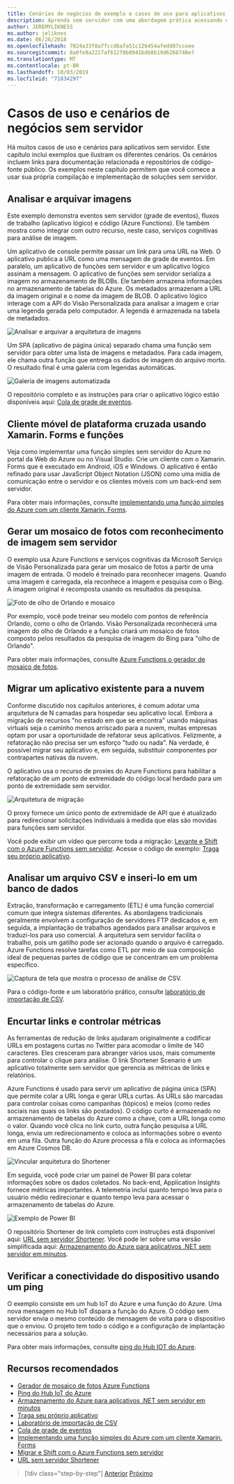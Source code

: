 ```yaml
---
title: Cenários de negócios de exemplo e casos de uso para aplicativos sem servidor
description: Aprenda sem servidor com uma abordagem prática acessando exemplos que variam desde o processamento de imagens até back-ends móveis e pipelines de ETL.
author: JEREMYLIKNESS
ms.author: jeliknes
ms.date: 06/26/2018
ms.openlocfilehash: 7024a33f8a7fccd6afa51c126454afedd87cceee
ms.sourcegitcommit: 8a0fe8a2227af612f8b8941bdb8b19d6268748e7
ms.translationtype: MT
ms.contentlocale: pt-BR
ms.lasthandoff: 10/03/2019
ms.locfileid: "71834297"
---
```

# <a name="serverless-business-scenarios-and-use-cases"></a>Casos de uso e cenários de negócios sem servidor

Há muitos casos de uso e cenários para aplicativos sem servidor. Este capítulo inclui exemplos que ilustram os diferentes cenários. Os cenários incluem links para documentação relacionada e repositórios de código-fonte público. Os exemplos neste capítulo permitem que você comece a usar sua própria compilação e implementação de soluções sem servidor.

## <a name="analyze-and-archive-images"></a>Analisar e arquivar imagens

Este exemplo demonstra eventos sem servidor (grade de eventos), fluxos de trabalho (aplicativo lógico) e código (Azure Functions). Ele também mostra como integrar com outro recurso, neste caso, serviços cognitivas para análise de imagem.

Um aplicativo de console permite passar um link para uma URL na Web. O aplicativo publica a URL como uma mensagem de grade de eventos. Em paralelo, um aplicativo de funções sem servidor e um aplicativo lógico assinam a mensagem. O aplicativo de funções sem servidor serializa a imagem no armazenamento de BLOBs. Ele também armazena informações no armazenamento de tabelas do Azure. Os metadados armazenam a URL da imagem original e o nome da imagem de BLOB. O aplicativo lógico interage com a API do Visão Personalizada para analisar a imagem e criar uma legenda gerada pelo computador. A legenda é armazenada na tabela de metadados.

![Analisar e arquivar a arquitetura de imagens](./media/image-processing-example.png)

Um SPA (aplicativo de página única) separado chama uma função sem servidor para obter uma lista de imagens e metadados. Para cada imagem, ele chama outra função que entrega os dados de imagem do arquivo morto. O resultado final é uma galeria com legendas automáticas.

![Galeria de imagens automatizada](./media/automated-image-gallery.png)

O repositório completo e as instruções para criar o aplicativo lógico estão disponíveis aqui: [Cola de grade de eventos](https://github.com/JeremyLikness/Event-Grid-Glue).

## <a name="cross-platform-mobile-client-using-xamarinforms-and-functions"></a>Cliente móvel de plataforma cruzada usando Xamarin. Forms e funções

Veja como implementar uma função simples sem servidor do Azure no portal da Web do Azure ou no Visual Studio. Crie um cliente com o Xamarin. Forms que é executado em Android, iOS e Windows. O aplicativo é então refinado para usar JavaScript Object Notation (JSON) como uma mídia de comunicação entre o servidor e os clientes móveis com um back-end sem servidor.

Para obter mais informações, consulte [implementando uma função simples do Azure com um cliente Xamarin. Forms](https://azure.microsoft.com/resources/samples/functions-xamarin-getting-started/).

## <a name="generate-a-photo-mosaic-with-serverless-image-recognition"></a>Gerar um mosaico de fotos com reconhecimento de imagem sem servidor

O exemplo usa Azure Functions e serviços cognitivas da Microsoft Serviço de Visão Personalizada para gerar um mosaico de fotos a partir de uma imagem de entrada. O modelo é treinado para reconhecer imagens. Quando uma imagem é carregada, ela reconhece a imagem e pesquisa com o Bing. A imagem original é recomposta usando os resultados da pesquisa.

![Foto de olho de Orlando e mosaico](./media/orlando-eye-both.png)

Por exemplo, você pode treinar seu modelo com pontos de referência Orlando, como o olho de Orlando. Visão Personalizada reconhecerá uma imagem do olho de Orlando e a função criará um mosaico de fotos composto pelos resultados da pesquisa de imagem do Bing para "olho de Orlando".

Para obter mais informações, consulte [Azure Functions o gerador de mosaico de fotos](https://azure.microsoft.com/resources/samples/functions-dotnet-photo-mosaic/).

## <a name="migrate-an-existing-application-to-the-cloud"></a>Migrar um aplicativo existente para a nuvem

Conforme discutido nos capítulos anteriores, é comum adotar uma arquitetura de N camadas para hospedar seu aplicativo local. Embora a migração de recursos "no estado em que se encontra" usando máquinas virtuais seja o caminho menos arriscado para a nuvem, muitas empresas optam por usar a oportunidade de refatorar seus aplicativos. Felizmente, a refatoração não precisa ser um esforço "tudo ou nada". Na verdade, é possível migrar seu aplicativo e, em seguida, substituir componentes por contrapartes nativas da nuvem.

O aplicativo usa o recurso de proxies do Azure Functions para habilitar a refatoração de um ponto de extremidade do código local herdado para um ponto de extremidade sem servidor.

![Arquitetura de migração](./media/migration-architecture.png)

O proxy fornece um único ponto de extremidade de API que é atualizado para redirecionar solicitações individuais à medida que elas são movidas para funções sem servidor.

Você pode exibir um vídeo que percorre toda a migração: [Levante e Shift com o Azure Functions sem servidor](https://channel9.msdn.com/Events/Connect/2017/E102). Acesse o código de exemplo: [Traga seu próprio aplicativo](https://github.com/JeremyLikness/bring-own-app-connect-17).

## <a name="parse-a-csv-file-and-insert-into-a-database"></a>Analisar um arquivo CSV e inseri-lo em um banco de dados

Extração, transformação e carregamento (ETL) é uma função comercial comum que integra sistemas diferentes. As abordagens tradicionais geralmente envolvem a configuração de servidores FTP dedicados e, em seguida, a implantação de trabalhos agendados para analisar arquivos e traduzi-los para uso comercial. A arquitetura sem servidor facilita o trabalho, pois um gatilho pode ser acionado quando o arquivo é carregado. Azure Functions resolve tarefas como ETL por meio de sua composição ideal de pequenas partes de código que se concentram em um problema específico.

![Captura de tela que mostra o processo de análise de CSV.](./media/serverless-business-scenarios/csv-parse-database-import.png)

Para o código-fonte e um laboratório prático, consulte [laboratório de importação de CSV](https://github.com/JeremyLikness/azure-fn-file-process-hol).

## <a name="shorten-links-and-track-metrics"></a>Encurtar links e controlar métricas

As ferramentas de redução de links ajudaram originalmente a codificar URLs em postagens curtas no Twitter para acomodar o limite de 140 caracteres. Eles cresceram para abranger vários usos, mais comumente para controlar o clique para análise. O link Shortener Scenario é um aplicativo totalmente sem servidor que gerencia as métricas de links e relatórios.

Azure Functions é usado para servir um aplicativo de página única (SPA) que permite colar a URL longa e gerar URLs curtas. As URLs são marcadas para controlar coisas como campanhas (tópicos) e meios (como redes sociais nas quais os links são postados). O código curto é armazenado no armazenamento de tabelas do Azure como a chave, com a URL longa como o valor. Quando você clica no link curto, outra função pesquisa a URL longa, envia um redirecionamento e coloca as informações sobre o evento em uma fila. Outra função do Azure processa a fila e coloca as informações em Azure Cosmos DB.

![Vincular arquitetura do Shortener](./media/link-shortener-architecture.png)

Em seguida, você pode criar um painel de Power BI para coletar informações sobre os dados coletados. No back-end, Application Insights fornece métricas importantes. A telemetria inclui quanto tempo leva para o usuário médio redirecionar e quanto tempo leva para acessar o armazenamento de tabelas do Azure.

![Exemplo de Power BI](./media/power-bi-example.png)

O repositório Shortener de link completo com instruções está disponível aqui: [URL sem servidor Shortener](https://github.com/jeremylikness/serverless-url-shortener). Você pode ler sobre uma versão simplificada aqui: [Armazenamento do Azure para aplicativos .NET sem servidor em minutos](https://devblogs.microsoft.com/aspnet/azure-storage-for-serverless-net-apps-in-minutes/).

## <a name="verify-device-connectivity-using-a-ping"></a>Verificar a conectividade do dispositivo usando um ping

O exemplo consiste em um hub IoT do Azure e uma função do Azure. Uma nova mensagem no Hub IoT dispara a função do Azure. O código sem servidor envia o mesmo conteúdo de mensagem de volta para o dispositivo que o enviou. O projeto tem todo o código e a configuração de implantação necessários para a solução.

Para obter mais informações, consulte [ping do Hub IOT do Azure](https://azure.microsoft.com/resources/samples/iot-hub-node-ping/).

## <a name="recommended-resources"></a>Recursos recomendados

* [Gerador de mosaico de fotos Azure Functions](https://azure.microsoft.com/resources/samples/functions-dotnet-photo-mosaic/)
* [Ping do Hub IoT do Azure](https://azure.microsoft.com/resources/samples/iot-hub-node-ping/)
* [Armazenamento do Azure para aplicativos .NET sem servidor em minutos](https://devblogs.microsoft.com/aspnet/azure-storage-for-serverless-net-apps-in-minutes/)
* [Traga seu próprio aplicativo](https://github.com/JeremyLikness/bring-own-app-connect-17)
* [Laboratório de importação de CSV](https://github.com/JeremyLikness/azure-fn-file-process-hol)
* [Cola de grade de eventos](https://github.com/JeremyLikness/Event-Grid-Glue)
* [Implementando uma função simples do Azure com um cliente Xamarin. Forms](https://azure.microsoft.com/resources/samples/functions-xamarin-getting-started/)
* [Migrar e Shift com o Azure Functions sem servidor](https://channel9.msdn.com/Events/Connect/2017/E102)
* [URL sem servidor Shortener](https://github.com/jeremylikness/serverless-url-shortener)

>[!div class="step-by-step"]
>[Anterior](orchestration-patterns.md)
>[Próximo](serverless-conclusion.md)
